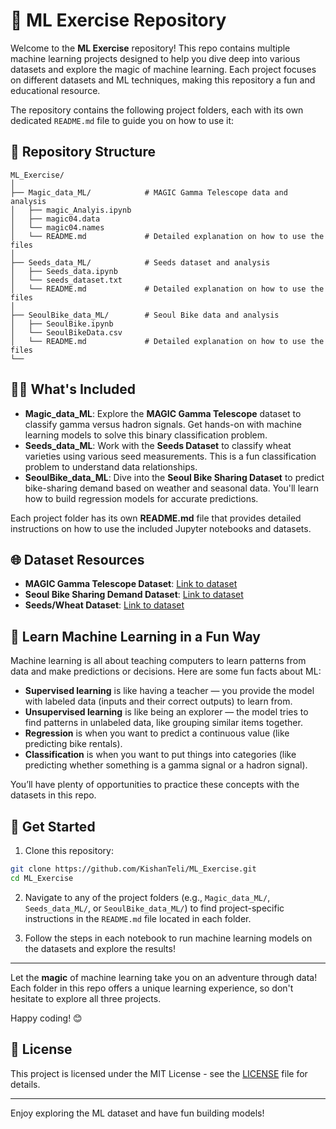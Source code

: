 
# 🧠 ML Exercise Repository

Welcome to the **ML Exercise** repository! This repo contains multiple machine learning projects designed to help you dive deep into various datasets and explore the magic of machine learning. Each project focuses on different datasets and ML techniques, making this repository a fun and educational resource.

The repository contains the following project folders, each with its own dedicated `README.md` file to guide you on how to use it:

## 📂 Repository Structure

```
ML_Exercise/
│
├── Magic_data_ML/            # MAGIC Gamma Telescope data and analysis
│   ├── magic_Analyis.ipynb
│   ├── magic04.data
│   └── magic04.names
│   └── README.md             # Detailed explanation on how to use the files
│
├── Seeds_data_ML/            # Seeds dataset and analysis
│   ├── Seeds_data.ipynb
│   └── seeds_dataset.txt
│   └── README.md             # Detailed explanation on how to use the files
│
├── SeoulBike_data_ML/        # Seoul Bike data and analysis
│   ├── SeoulBike.ipynb
│   └── SeoulBikeData.csv
│   └── README.md             # Detailed explanation on how to use the files
└──
```

## 🧑‍🏫 What's Included

- **Magic_data_ML**: Explore the **MAGIC Gamma Telescope** dataset to classify gamma versus hadron signals. Get hands-on with machine learning models to solve this binary classification problem.
- **Seeds_data_ML**: Work with the **Seeds Dataset** to classify wheat varieties using various seed measurements. This is a fun classification problem to understand data relationships.
- **SeoulBike_data_ML**: Dive into the **Seoul Bike Sharing Dataset** to predict bike-sharing demand based on weather and seasonal data. You'll learn how to build regression models for accurate predictions.

Each project folder has its own **README.md** file that provides detailed instructions on how to use the included Jupyter notebooks and datasets.

## 🌐 Dataset Resources

- **MAGIC Gamma Telescope Dataset**: [Link to dataset](https://archive.ics.uci.edu/dataset/159/magic+gamma+telescope)
- **Seoul Bike Sharing Demand Dataset**: [Link to dataset](https://archive.ics.uci.edu/dataset/560/seoul+bike+sharing+demand)
- **Seeds/Wheat Dataset**: [Link to dataset](https://archive.ics.uci.edu/dataset/236/seeds)

## 🧠 Learn Machine Learning in a Fun Way

Machine learning is all about teaching computers to learn patterns from data and make predictions or decisions. Here are some fun facts about ML:

- **Supervised learning** is like having a teacher — you provide the model with labeled data (inputs and their correct outputs) to learn from.
- **Unsupervised learning** is like being an explorer — the model tries to find patterns in unlabeled data, like grouping similar items together.
- **Regression** is when you want to predict a continuous value (like predicting bike rentals).
- **Classification** is when you want to put things into categories (like predicting whether something is a gamma signal or a hadron signal).

You’ll have plenty of opportunities to practice these concepts with the datasets in this repo.

## 🚀 Get Started

1. Clone this repository:

```bash
git clone https://github.com/KishanTeli/ML_Exercise.git
cd ML_Exercise
```

2. Navigate to any of the project folders (e.g., `Magic_data_ML/`, `Seeds_data_ML/`, or `SeoulBike_data_ML/`) to find project-specific instructions in the `README.md` file located in each folder.

3. Follow the steps in each notebook to run machine learning models on the datasets and explore the results!

---

Let the **magic** of machine learning take you on an adventure through data! Each folder in this repo offers a unique learning experience, so don't hesitate to explore all three projects.

Happy coding! 😊

## 📄 License

This project is licensed under the MIT License - see the [LICENSE](LICENSE) file for details.

---

Enjoy exploring the ML dataset and have fun building models!
